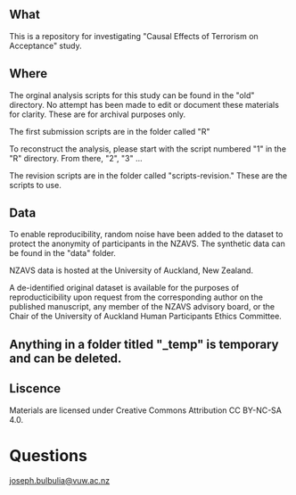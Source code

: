 ## What
This is a repository for investigating "Causal Effects of Terrorism on Acceptance" study.

## Where
The orginal analysis scripts for this study can be found in the "old" directory. No attempt has been made to edit or document these materials for clarity. These are for archival purposes only. 

The first submission scripts are in the folder called "R"

To reconstruct the analysis, please start with the script numbered "1" in the "R" directory. From there, "2", "3" ...

The revision scripts are in the folder called "scripts-revision."  These are the scripts to use.

## Data

To enable reproducibility, random noise have been added to the dataset to protect the anonymity of participants in the NZAVS. The synthetic data can be found in the "data" folder.

NZAVS data is hosted at the University of Auckland, New Zealand. 

A de-identified original dataset is available for the purposes of reproducticibility upon request from the corresponding author on the published manuscript, any member of the NZAVS advisory board, or the Chair of the University of Auckland Human Participants Ethics Committee.

## Anything in a folder titled "_temp" is temporary and can be deleted.

## Liscence
Materials are licensed under Creative Commons Attribution CC BY-NC-SA 4.0.


# Questions
joseph.bulbulia@vuw.ac.nz
